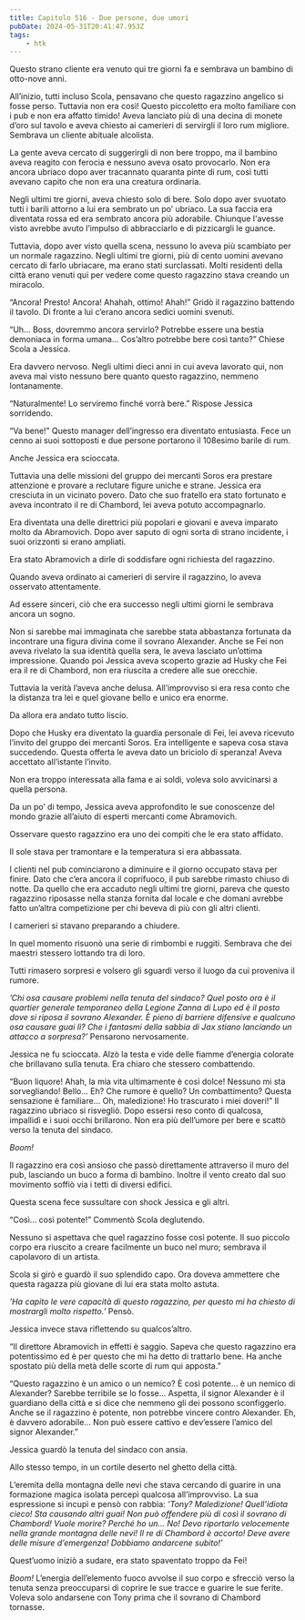 ```yaml
---
title: Capitolo 516 - Due persone, due umori
pubDate: 2024-05-31T20:41:47.953Z
tags:
    - htk
---
```


Questo strano cliente era venuto qui tre giorni fa e sembrava un bambino di otto-nove anni.

All’inizio, tutti incluso Scola, pensavano che questo ragazzino angelico si fosse perso. Tuttavia non era così! Questo piccoletto era molto familiare con i pub e non era affatto timido! Aveva lanciato più di una decina di monete d’oro sul tavolo e aveva chiesto ai camerieri di servirgli il loro rum migliore. Sembrava un cliente abituale alcolista.

La gente aveva cercato di suggerirgli di non bere troppo, ma il bambino aveva reagito con ferocia e nessuno aveva osato provocarlo. Non era ancora ubriaco dopo aver tracannato quaranta pinte di rum, così tutti avevano capito che non era una creatura ordinaria.

Negli ultimi tre giorni, aveva chiesto solo di bere. Solo dopo aver svuotato tutti i barili attorno a lui era sembrato un po’ ubriaco. La sua faccia era diventata rossa ed era sembrato ancora più adorabile. Chiunque l'avesse visto avrebbe avuto l’impulso di abbracciarlo e di pizzicargli le guance.

Tuttavia, dopo aver visto quella scena, nessuno lo aveva più scambiato per un normale ragazzino. Negli ultimi tre giorni, più di cento uomini avevano cercato di farlo ubriacare, ma erano stati surclassati. Molti residenti della città erano venuti qui per vedere come questo ragazzino stava creando un miracolo.

“Ancora! Presto! Ancora! Ahahah, ottimo! Ahah!” Gridò il ragazzino battendo il tavolo. Di fronte a lui c’erano ancora sedici uomini svenuti.

“Uh… Boss, dovremmo ancora servirlo? Potrebbe essere una bestia demoniaca in forma umana… Cos’altro potrebbe bere così tanto?” Chiese Scola a Jessica.

Era davvero nervoso. Negli ultimi dieci anni in cui aveva lavorato qui, non aveva mai visto nessuno bere quanto questo ragazzino, nemmeno lontanamente.

“Naturalmente! Lo serviremo finché vorrà bere.” Rispose Jessica sorridendo.

“Va bene!” Questo manager dell’ingresso era diventato entusiasta. Fece un cenno ai suoi sottoposti e due persone portarono il 108esimo barile di rum.

Anche Jessica era scioccata.

Tuttavia una delle missioni del gruppo dei mercanti Soros era prestare attenzione e provare a reclutare figure uniche e strane. Jessica era cresciuta in un vicinato povero. Dato che suo fratello era stato fortunato e aveva incontrato il re di Chambord, lei aveva potuto accompagnarlo.

Era diventata una delle direttrici più popolari e giovani e aveva imparato molto da Abramovich. Dopo aver saputo di ogni sorta di strano incidente, i suoi orizzonti si erano ampliati.

Era stato Abramovich a dirle di soddisfare ogni richiesta del ragazzino.

Quando aveva ordinato ai camerieri di servire il ragazzino, lo aveva osservato attentamente.

Ad essere sinceri, ciò che era successo negli ultimi giorni le sembrava ancora un sogno.

Non si sarebbe mai immaginata che sarebbe stata abbastanza fortunata da incontrare una figura divina come il sovrano Alexander. Anche se Fei non aveva rivelato la sua identità quella sera, le aveva lasciato un’ottima impressione. Quando poi Jessica aveva scoperto grazie ad Husky che Fei era il re di Chambord, non era riuscita a credere alle sue orecchie.

Tuttavia la verità l’aveva anche delusa. All’improvviso si era resa conto che la distanza tra lei e quel giovane bello e unico era enorme.

Da allora era andato tutto liscio.

Dopo che Husky era diventato la guardia personale di Fei, lei aveva ricevuto l’invito del gruppo dei mercanti Soros. Era intelligente e sapeva cosa stava succedendo. Questa offerta le aveva dato un briciolo di speranza! Aveva accettato all’istante l’invito.

Non era troppo interessata alla fama e ai soldi, voleva solo avvicinarsi a quella persona.

Da un po’ di tempo, Jessica aveva approfondito le sue conoscenze del mondo grazie all’aiuto di esperti mercanti come Abramovich.

Osservare questo ragazzino era uno dei compiti che le era stato affidato.

Il sole stava per tramontare e la temperatura si era abbassata.

I clienti nel pub cominciarono a diminuire e il giorno occupato stava per finire. Dato che c’era ancora il coprifuoco, il pub sarebbe rimasto chiuso di notte. Da quello che era accaduto negli ultimi tre giorni, pareva che questo ragazzino riposasse nella stanza fornita dal locale e che domani avrebbe fatto un’altra competizione per chi beveva di più con gli altri clienti.

I camerieri si stavano preparando a chiudere.

In quel momento risuonò una serie di rimbombi e ruggiti. Sembrava che dei maestri stessero lottando tra di loro.

Tutti rimasero sorpresi e volsero gli sguardi verso il luogo da cui proveniva il rumore.

<em>’Chi osa causare problemi nella tenuta del sindaco? Quel posto ora è il quartier generale temporaneo della Legione Zanna di Lupo ed è il posto dove si riposa il sovrano Alexander. È pieno di barriere difensive e qualcuno osa causare guai lì? Che i fantasmi della sabbia di Jax stiano lanciando un attacco a sorpresa?’</em> Pensarono nervosamente.

Jessica ne fu scioccata. Alzò la testa e vide delle fiamme d’energia colorate che brillavano sulla tenuta. Era chiaro che stessero combattendo.

“Buon liquore! Ahah, la mia vita ultimamente è così dolce! Nessuno mi sta sorvegliando! Bello… Eh? Che rumore è quello? Un combattimento? Questa sensazione è familiare… Oh, maledizione! Ho trascurato i miei doveri!” Il ragazzino ubriaco si risvegliò. Dopo essersi reso conto di qualcosa, impallidì e i suoi occhi brillarono. Non era più dell’umore per bere e scattò verso la tenuta del sindaco.

<em>Boom!</em>

Il ragazzino era così ansioso che passò direttamente attraverso il muro del pub, lasciando un buco a forma di bambino. Inoltre il vento creato dal suo movimento soffiò via i tetti di diversi edifici.

Questa scena fece sussultare con shock Jessica e gli altri.

“Così… così potente!” Commentò Scola deglutendo.

Nessuno si aspettava che quel ragazzino fosse così potente. Il suo piccolo corpo era riuscito a creare facilmente un buco nel muro; sembrava il capolavoro di un artista.

Scola si girò e guardò il suo splendido capo. Ora doveva ammettere che questa ragazza più giovane di lui era stata molto astuta.

<em>’Ha capito le vere capacità di questo ragazzino, per questo mi ha chiesto di mostrargli molto rispetto.’</em> Pensò.

Jessica invece stava riflettendo su qualcos’altro.

“Il direttore Abramovich in effetti è saggio. Sapeva che questo ragazzino era potentissimo ed è per questo che mi ha detto di trattarlo bene. Ha anche spostato più della metà delle scorte di rum qui apposta.”

“Questo ragazzino è un amico o un nemico? È così potente… è un nemico di Alexander? Sarebbe terribile se lo fosse… Aspetta, il signor Alexander è il guardiano della città e si dice che nemmeno gli dei possono sconfiggerlo. Anche se il ragazzino è potente, non potrebbe vincere contro Alexander. Eh, è davvero adorabile… Non può essere cattivo e dev’essere l’amico del signor Alexander.”

Jessica guardò la tenuta del sindaco con ansia.

Allo stesso tempo, in un cortile deserto nel ghetto della città.

L’eremita della montagna delle nevi che stava cercando di guarire in una formazione magica isolata percepì qualcosa all’improvviso. La sua espressione si incupì e pensò con rabbia: <em>’Tony? Maledizione! Quell’idiota cieco! Sta causando altri guai! Non può offendere più di così il sovrano di Chambord! Vuole morire? Perché ho un… No! Devo riportarlo velocemente nella grande montagna delle nevi! Il re di Chambord è accorto! Deve avere delle misure d’emergenza! Dobbiamo andarcene subito!’</em>

Quest’uomo iniziò a sudare, era stato spaventato troppo da Fei!

<em>Boom!</em> L’energia dell’elemento fuoco avvolse il suo corpo e sfrecciò verso la tenuta senza preoccuparsi di coprire le sue tracce e guarire le sue ferite. Voleva solo andarsene con Tony prima che il sovrano di Chambord tornasse.



